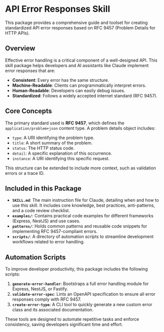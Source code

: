 # API Error Responses Skill

This package provides a comprehensive guide and toolset for creating standardized API error responses based on RFC 9457 (Problem Details for HTTP APIs).

## Overview

Effective error handling is a critical component of a well-designed API. This skill package helps developers and AI assistants like Claude implement error responses that are:

- **Consistent**: Every error has the same structure.
- **Machine-Readable**: Clients can programmatically interpret errors.
- **Human-Readable**: Developers can easily debug issues.
- **Standardized**: Follows a widely accepted internet standard (RFC 9457).

## Core Concepts

The primary standard used is **RFC 9457**, which defines the `application/problem+json` content type. A problem details object includes:

- `type`: A URI identifying the problem type.
- `title`: A short summary of the problem.
- `status`: The HTTP status code.
- `detail`: A specific explanation of this occurrence.
- `instance`: A URI identifying this specific request.

This structure can be extended to include more context, such as validation errors or a trace ID.

## Included in this Package

- **`SKILL.md`**: The main instruction file for Claude, detailing when and how to use this skill. It includes core knowledge, best practices, anti-patterns, and a code review checklist.
- **`examples/`**: Contains practical code examples for different frameworks (Express, NestJS) and use cases.
- **`patterns/`**: Holds common patterns and reusable code snippets for implementing RFC 9457-compliant errors.
- **`scripts/`**: A directory of automation scripts to streamline development workflows related to error handling.

## Automation Scripts

To improve developer productivity, this package includes the following scripts:

1.  **`generate-error-handler`**: Bootstraps a full error handling module for Express, NestJS, or Fastify.
2.  **`validate-error-spec`**: Lints an OpenAPI specification to ensure all error responses comply with RFC 9457.
3.  **`create-error-type`**: A CLI tool to quickly generate a new custom error class and its associated documentation.

These tools are designed to automate repetitive tasks and enforce consistency, saving developers significant time and effort.
